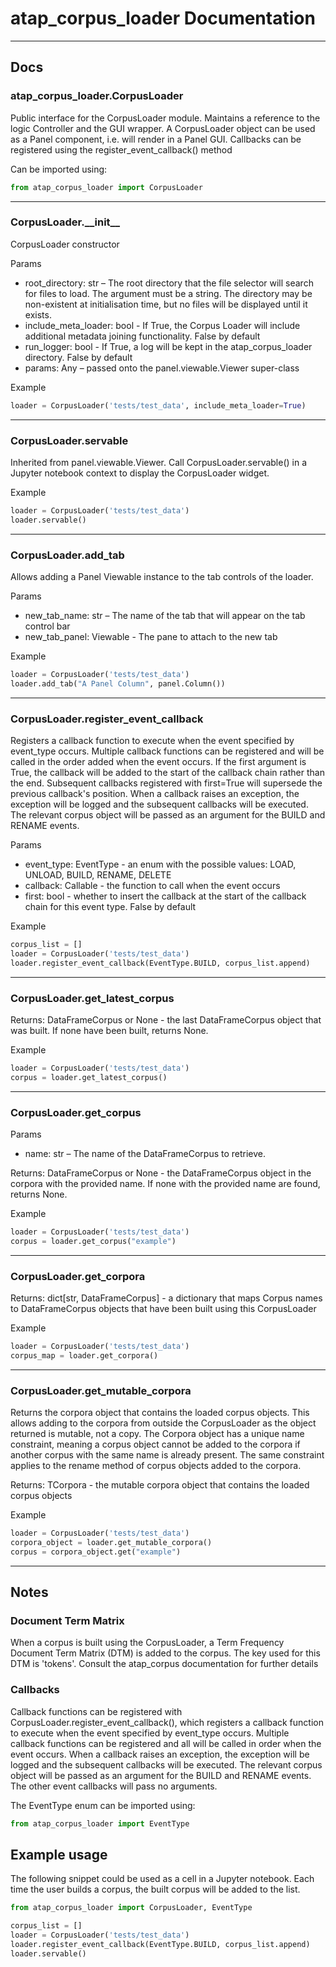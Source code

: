 # atap_corpus_loader Documentation

---

## Docs

### atap_corpus_loader.CorpusLoader

Public interface for the CorpusLoader module. Maintains a reference to the logic Controller and the GUI wrapper. A CorpusLoader object can be used as a Panel component, i.e. will render in a Panel GUI. Callbacks can be registered using the register_event_callback() method

Can be imported using:

```python
from atap_corpus_loader import CorpusLoader
```

---

### CorpusLoader.\_\_init\_\_

CorpusLoader constructor

Params
-  root_directory: str – The root directory that the file selector will search for files to load. The argument must be a string. The directory may be non-existent at initialisation time, but no files will be displayed until it exists.
- include_meta_loader: bool - If True, the Corpus Loader will include additional metadata joining functionality. False by default
- run_logger: bool - If True, a log will be kept in the atap_corpus_loader directory. False by default
- params: Any – passed onto the panel.viewable.Viewer super-class

Example

```python
loader = CorpusLoader('tests/test_data', include_meta_loader=True)
```

---

### CorpusLoader.servable

Inherited from panel.viewable.Viewer. Call CorpusLoader.servable() in a Jupyter notebook context to display the CorpusLoader widget.

Example

```python
loader = CorpusLoader('tests/test_data')
loader.servable()
```

---

### CorpusLoader.add_tab

Allows adding a Panel Viewable instance to the tab controls of the loader.

Params
- new_tab_name: str – The name of the tab that will appear on the tab control bar
- new_tab_panel: Viewable - The pane to attach to the new tab

Example

```python
loader = CorpusLoader('tests/test_data')
loader.add_tab("A Panel Column", panel.Column())
```

---

### CorpusLoader.register_event_callback

Registers a callback function to execute when the event specified by event_type occurs.
Multiple callback functions can be registered and will be called in the order added when the event occurs.
If the first argument is True, the callback will be added to the start of the callback chain rather than the end.
Subsequent callbacks registered with first=True will supersede the previous callback's position.
When a callback raises an exception, the exception will be logged and the subsequent callbacks will be executed.
The relevant corpus object will be passed as an argument for the BUILD and RENAME events.

Params
- event_type: EventType - an enum with the possible values: LOAD, UNLOAD, BUILD, RENAME, DELETE
- callback: Callable - the function to call when the event occurs
- first: bool - whether to insert the callback at the start of the callback chain for this event type. False by default

Example

```python
corpus_list = []
loader = CorpusLoader('tests/test_data')
loader.register_event_callback(EventType.BUILD, corpus_list.append)
```

---

### CorpusLoader.get_latest_corpus

Returns: DataFrameCorpus or None - the last DataFrameCorpus object that was built. If none have been built, returns None.

Example

```python
loader = CorpusLoader('tests/test_data')
corpus = loader.get_latest_corpus()
```

---

### CorpusLoader.get_corpus

Params
-  name: str – The name of the DataFrameCorpus to retrieve.

Returns: DataFrameCorpus or None - the DataFrameCorpus object in the corpora with the provided name. If none with the provided name are found, returns None.

Example

```python
loader = CorpusLoader('tests/test_data')
corpus = loader.get_corpus("example")
```

---

### CorpusLoader.get_corpora

Returns: dict[str, DataFrameCorpus] - a dictionary that maps Corpus names to DataFrameCorpus objects that have been built using this CorpusLoader

Example

```python
loader = CorpusLoader('tests/test_data')
corpus_map = loader.get_corpora()
```

---

### CorpusLoader.get_mutable_corpora

Returns the corpora object that contains the loaded corpus objects.
This allows adding to the corpora from outside the CorpusLoader as the object returned is mutable, not a copy.
The Corpora object has a unique name constraint, meaning a corpus object cannot be added to the corpora if another corpus with the same name is already present. The same constraint applies to the rename method of corpus objects added to the corpora.

Returns: TCorpora - the mutable corpora object that contains the loaded corpus objects

Example

```python
loader = CorpusLoader('tests/test_data')
corpora_object = loader.get_mutable_corpora()
corpus = corpora_object.get("example")
```

---

## Notes

### Document Term Matrix

When a corpus is built using the CorpusLoader, a Term Frequency Document Term Matrix (DTM) is added to the corpus. The key used for this DTM is 'tokens'. Consult the atap_corpus documentation for further details

### Callbacks

Callback functions can be registered with CorpusLoader.register_event_callback(), which registers a callback function to execute when the event specified by event_type occurs.
Multiple callback functions can be registered and all will be called in order when the event occurs.
When a callback raises an exception, the exception will be logged and the subsequent callbacks will be executed.
The relevant corpus object will be passed as an argument for the BUILD and RENAME events. The other event callbacks will pass no arguments.

The EventType enum can be imported using:

```python
from atap_corpus_loader import EventType
```

## Example usage

The following snippet could be used as a cell in a Jupyter notebook. Each time the user builds a corpus, the built corpus will be added to the list.

```python
from atap_corpus_loader import CorpusLoader, EventType

corpus_list = []
loader = CorpusLoader('tests/test_data')
loader.register_event_callback(EventType.BUILD, corpus_list.append)
loader.servable()
```